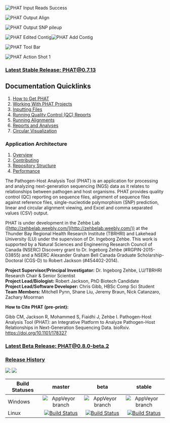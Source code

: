 ![PHAT Input Reads Success](https://chgibb.github.io//PHATDocs/docs/releases/0.7.6-beta.1/InputReadsIn.png)

![PHAT Output Align](https://chgibb.github.io//PHATDocs/docs/releases/0.7.6-beta.1/OutputAlign.png)

![PHAT Output SNP pileup](https://chgibb.github.io//PHATDocs/docs/releases/0.7.6-beta.1/OutputSNPpileup.png)

![PHAT Edited Contig](https://chgibb.github.io//PHATDocs/docs/releases/0.7.6-beta.1/EditedContig.png)![PHAT Add Contig](https://chgibb.github.io//PHATDocs/docs/releases/0.7.6-beta.1/AddContig.png)

![PHAT Tool Bar](https://chgibb.github.io//PHATDocs/docs/releases/0.1.0-beta.1/covHPV16white.png)

![PHAT Action Shot 1](https://chgibb.github.io//PHATDocs/docs/latest/actionShot1.png)

### [Latest Stable Release: PHAT@0.7.13](https://chgibb.github.io/PHATDocs/releases/0.7.13/index)
## Documentation Quicklinks
1. [How to Get PHAT](https://chgibb.github.io/PHATDocs/docs/releases/0.7.13/howToGetPHAT)
2. [Working With PHAT Projects](https://chgibb.github.io/PHATDocs/docs/releases/0.7.13/projects)
3. [Inputting Files](https://chgibb.github.io/PHATDocs/docs/releases/0.7.13/inputtingFiles)
4. [Running Quality Control (QC) Reports](https://chgibb.github.io/PHATDocs/docs/releases/0.7.13/QCReports)
5. [Running Alignments](https://chgibb.github.io/PHATDocs/docs/releases/0.7.13/runningAlignments)
6. [Reports and Analyses](https://chgibb.github.io/PHATDocs/docs/releases/0.7.13/reportsAndAnalyses)
7. [Circular Visualization](https://chgibb.github.io/PHATDocs/docs/releases/0.7.13/circularVisualization)

### Application Architecture
1. [Overview](https://chgibb.github.io/PHATDocs/docs/releases/0.7.13/archOverview)
2. [Contributing](https://chgibb.github.io/PHATDocs/docs/releases/0.7.13/contributingGuide)
3. [Repository Structure](https://chgibb.github.io/PHATDocs/docs/releases/0.7.13/repoStructure)
4. [Performance](https://chgibb.github.io/PHATDocs/docs/releases/0.7.13/performance)

The Pathogen-Host Analysis Tool (PHAT) is an application for processing and analyzing next-generation sequencing (NGS) data as it relates to relationships between pathogen and host organisms. PHAT provides quality control (QC) reporting on sequence files, alignment of sequence files against reference files, single-nucleotide polymorphism (SNP) prediction, linear and circular alignment viewing, and Excel and comma separated values (CSV) output.

PHAT is under development in the Zehbe Lab ([http://zehbelab.weebly.com/](http://zehbelab.weebly.com/)) at the Thunder Bay Regional Health Research Institute (TBRHRI) and Lakehead University (LU) under the supervison of Dr. Ingeborg Zehbe. This work is supported by a Natural Sciences and Engineering Research Council of Canada (NSERC) Discovery grant to Dr. Ingeborg Zehbe (#RGPIN-2015-03855) and a NSERC Alexander Graham Bell Canada Graduate Scholarship-Doctoral (CGS-D) to Robert Jackson (#454402-2014).  

**Project Supervisor/Principal Investigator:** Dr. Ingeborg Zehbe, LU/TBRHRI Research Chair & Senior Scientist    
**Project Lead/Biologist:** Robert Jackson, PhD Biotech Candidate    
**Project Lead/Software Developer:** Chris Gibb, HBSc Comp Sci Student  
**Team Members:** Mitchell Pynn, Shane Liu, Jeremy Braun, Nick Catanzaro, Zachary Moorman

**How to Cite PHAT (pre-print):**

Gibb CM, Jackson R, Mohammed S, Fiaidhi J, Zehbe I. Pathogen-Host Analysis Tool (PHAT): an Integrative Platform to Analyze Pathogen-Host Relationships in Next-Generation Sequencing Data. bioRxiv. https://doi.org/10.1101/178327

### [Latest Beta Release: PHAT@0.8.0-beta.2](https://chgibb.github.io/PHATDocs/releases/0.8.0-beta.2/index)

### [Release History](https://chgibb.github.io/PHATDocs/allReleases)

[![](https://tokei.rs/b1/github/chgibb/PHAT?category=files)](https://github.com/Aaronepower/tokei) [![](https://tokei.rs/b1/github/chgibb/PHAT?category=lines)](https://github.com/Aaronepower/tokei)  

| Build Statuses        | master           | beta  | stable  |
| ------------- |:-------------:| :-----:|:-------:|
| Windows       | ![AppVeyor branch](https://ci.appveyor.com/api/projects/status/k0awa1ask2ilarkn/branch/master?svg=true) | ![AppVeyor branch](https://ci.appveyor.com/api/projects/status/k0awa1ask2ilarkn/branch/beta?svg=true) | ![AppVeyor branch](https://ci.appveyor.com/api/projects/status/k0awa1ask2ilarkn/branch/stable?svg=true)
| Linux         | [![Build Status](https://travis-ci.org/chgibb/PHAT.svg?branch=master)](https://travis-ci.org/chgibb/PHAT)      |   [![Build Status](https://travis-ci.org/chgibb/PHAT.svg?branch=beta)](https://travis-ci.org/chgibb/PHAT) |  [![Build Status](https://travis-ci.org/chgibb/PHAT.svg?branch=stable)](https://travis-ci.org/chgibb/PHAT)
